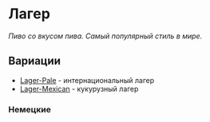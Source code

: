 # Лагер

_Пиво со вкусом пива. Самый популярный стиль в мире._

## Вариации

- [Lager-Pale](01-Lager-Pale) - интернациональный лагер
- [Lager-Mexican](03-Lager-Mexican) - кукурузный лагер

### Немецкие

